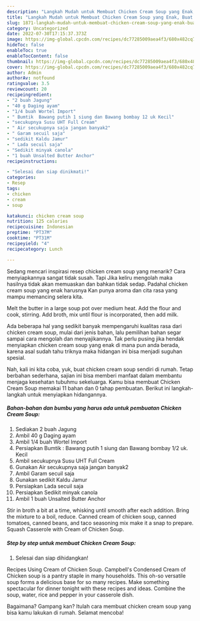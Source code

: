 ```yaml
---
description: "Langkah Mudah untuk Membuat Chicken Cream Soup yang Enak, Buat Buka Puasa Bisa Manjain Lidah"
title: "Langkah Mudah untuk Membuat Chicken Cream Soup yang Enak, Buat Buka Puasa Bisa Manjain Lidah"
slug: 1871-langkah-mudah-untuk-membuat-chicken-cream-soup-yang-enak-buat-buka-puasa-bisa-manjain-lidah
category: Uncategorized
date: 2022-07-30T17:15:37.373Z
image: https://img-global.cpcdn.com/recipes/dc77285009aea4f3/680x482cq70/chicken-cream-soup-foto-resep-utama.jpg
hideToc: false
enableToc: true
enableTocContent: false
thumbnail: https://img-global.cpcdn.com/recipes/dc77285009aea4f3/680x482cq70/chicken-cream-soup-foto-resep-utama.jpg
cover: https://img-global.cpcdn.com/recipes/dc77285009aea4f3/680x482cq70/chicken-cream-soup-foto-resep-utama.jpg
author: Admin
authorAv: notfound
ratingvalue: 3.5
reviewcount: 20
recipeingredient:
- "2 buah Jagung"
- "40 g Daging ayam"
- "1/4 buah Wortel Import"
- " Bumtik  Bawang putih 1 siung dan Bawang bombay 12 uk Kecil"
- "secukupnya Susu UHT Full Cream"
- " Air secukupnya saja jangan banyak2"
- " Garam secuil saja"
- "sedikit Kaldu Jamur"
- " Lada secuil saja"
- "Sedikit minyak canola"
- "1 buah Unsalted Butter Anchor"
recipeinstructions:

- "Selesai dan siap dinikmati!"
categories:
- Resep
tags:
- chicken
- cream
- soup

katakunci: chicken cream soup 
nutrition: 125 calories
recipecuisine: Indonesian
preptime: "PT37M"
cooktime: "PT31M"
recipeyield: "4"
recipecategory: Lunch

---
```



Sedang mencari inspirasi resep chicken cream soup yang menarik? Cara menyiapkannya sangat tidak susah. Tapi Jika keliru mengolah maka hasilnya tidak akan memuaskan dan bahkan tidak sedap. Padahal chicken cream soup yang enak harusnya Kan punya aroma dan cita rasa yang mampu memancing selera kita.


Melt the butter in a large soup pot over medium heat. Add the flour and cook, stirring. Add broth, mix until flour is incorporated, then add milk.

Ada beberapa hal yang sedikit banyak mempengaruhi kualitas rasa dari chicken cream soup, mulai dari jenis bahan, lalu pemilihan bahan segar sampai cara mengolah dan menyajikannya. Tak perlu pusing jika hendak menyiapkan chicken cream soup yang enak di mana pun anda berada, karena asal sudah tahu triknya maka hidangan ini bisa menjadi suguhan spesial.


Nah, kali ini kita coba, yuk, buat chicken cream soup sendiri di rumah. Tetap berbahan sederhana, sajian ini bisa memberi manfaat dalam membantu menjaga kesehatan tubuhmu sekeluarga. Kamu bisa membuat Chicken Cream Soup memakai 11 bahan dan 0 tahap pembuatan. Berikut ini langkah-langkah untuk menyiapkan hidangannya.

<!--inarticleads1-->

##### Bahan-bahan dan bumbu yang harus ada untuk pembuatan Chicken Cream Soup:

1. Sediakan 2 buah Jagung
1. Ambil 40 g Daging ayam
1. Ambil 1/4 buah Wortel Import
1. Persiapkan  Bumtik : Bawang putih 1 siung dan Bawang bombay 1/2 uk. Kecil
1. Ambil secukupnya Susu UHT Full Cream
1. Gunakan  Air secukupnya saja jangan banyak2
1. Ambil  Garam secuil saja
1. Gunakan sedikit Kaldu Jamur
1. Persiapkan  Lada secuil saja
1. Persiapkan Sedikit minyak canola
1. Ambil 1 buah Unsalted Butter Anchor


Stir in broth a bit at a time, whisking until smooth after each addition. Bring the mixture to a boil, reduce. Canned cream of chicken soup, canned tomatoes, canned beans, and taco seasoning mix make it a snap to prepare. Squash Casserole with Cream of Chicken Soup. 

<!--inarticleads2-->

##### Step by step untuk membuat Chicken Cream Soup:


1. Selesai dan siap dihidangkan!

Recipes Using Cream of Chicken Soup. Campbell&#39;s Condensed Cream of Chicken soup is a pantry staple in many households. This oh-so versatile soup forms a delicious base for so many recipes. Make something spectacular for dinner tonight with these recipes and ideas. Combine the soup, water, rice and pepper in your casserole dish. 

Bagaimana? Gampang kan? Itulah cara membuat chicken cream soup yang bisa kamu lakukan di rumah. Selamat mencoba!
